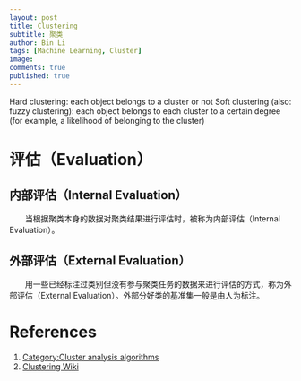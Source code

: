 ```yaml
---
layout: post
title: Clustering
subtitle: 聚类
author: Bin Li
tags: [Machine Learning, Cluster]
image: 
comments: true
published: true
---
```



Hard clustering: each object belongs to a cluster or not
Soft clustering (also: fuzzy clustering): each object belongs to each cluster to a certain degree (for example, a likelihood of belonging to the cluster)


# 评估（Evaluation）
## 内部评估（Internal Evaluation）
　　当根据聚类本身的数据对聚类结果进行评估时，被称为内部评估（Internal Evaluation）。

## 外部评估（External Evaluation）
　　用一些已经标注过类别但没有参与聚类任务的数据来进行评估的方式，称为外部评估（External Evaluation）。外部分好类的基准集一般是由人为标注。



# References
1. [Category:Cluster analysis algorithms](https://en.wikipedia.org/wiki/Category:Cluster_analysis_algorithms)
2. [Clustering Wiki](https://en.wikipedia.org/wiki/Cluster_analysis)